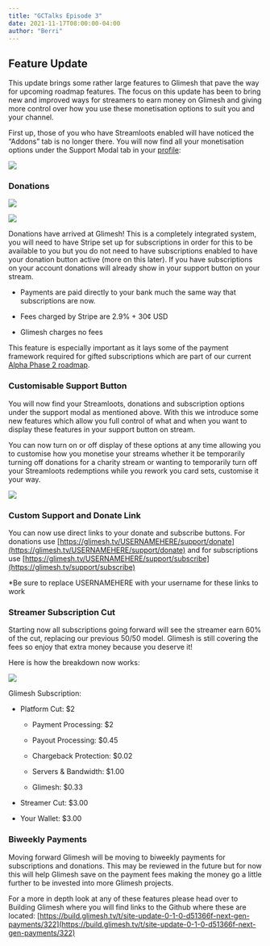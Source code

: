 ```yaml
---
title: "GCTalks Episode 3"
date: 2021-11-17T08:00:00-04:00
author: "Berri"
---
```


## Feature Update

  

This update brings some rather large features to Glimesh that pave the way for upcoming roadmap features. The focus on this update has been to bring new and improved ways for streamers to earn money on Glimesh and giving more control over how you use these monetisation options to suit you and your channel.

  

First up, those of you who have Streamloots enabled will have noticed the “Addons” tab is no longer there. You will now find all your monetisation options under the Support Modal tab in your [profile](https://glimesh.tv/users/settings/profile):

  

![](https://lh3.googleusercontent.com/SoO03BT8wPg1m50Rjx-apx4Zn46q1MPu1nNo6JnGaTPsJCHQLFXABNYt_9WPxU5ff5z01CbJA2eyGffn9T2cs6VASyhHo1bh_Rbg7R_FWOxIlLb7Up7nTHMg4b414ldPRI23OSS6)

### Donations

  

![](https://lh4.googleusercontent.com/uE1AYgpMDtpMxhymrMdgDXKShrnOtvsFJucoyb1DRze8h4GP1pHrXSXHNkM9UDoattwkI3cRdAqEPoCVH5-3vZtFTEalscUp2wHZtK8YzjncrbFLShk_C5S9KERNfbYkL4F-_FQY)

![](https://lh6.googleusercontent.com/jjaeDGVWfoTL3wZ-PdRL45JsrT2Ws55_CQUqcqSGb1shxOHERvgalee7nqSi93PVULS66Z-E3ykhgpPUlQVotN_soOqziH6TJ8G5KghhlFoJWgAiNTpuz0yyDgAo08bxLN9uhmOA)

  

Donations have arrived at Glimesh! This is a completely integrated system, you will need to have Stripe set up for subscriptions in order for this to be available to you but you do not need to have subscriptions enabled to have your donation button active (more on this later). If you have subscriptions on your account donations will already show in your support button on your stream.

  

-   Payments are paid directly to your bank much the same way that subscriptions are now.
    
-   Fees charged by Stripe are 2.9% + 30¢ USD
    
-   Glimesh charges no fees
    

  

This feature is especially important as it lays some of the payment framework required for gifted subscriptions which are part of our current [Alpha Phase 2 roadmap](https://blog.glimesh.tv/posts/2021-04-22-phase-2-alpha/).

  

### Customisable Support Button

You will now find your Streamloots, donations and subscription options under the support modal as mentioned above. With this we introduce some new features which allow you full control of what and when you want to display these features in your support button on stream.

  

You can now turn on or off display of these options at any time allowing you to customise how you monetise your streams whether it be temporarily turning off donations for a charity stream or wanting to temporarily turn off your Streamloots redemptions while you rework you card sets, customise it your way.

  

![](https://lh6.googleusercontent.com/e1Z9_lIJcjZ0Hx8sDyX98nAoLmQEW2n_1NkmTj9m_xyZR5PDjRaprH8_15e_YesYg4tgUAaKrtDjCbwRyBW5CU3PSdeK6dYwHfsUpJ6K8S7J8TA8NbWR_xZaKuz0AQbW07LA2fcN)

  

### Custom Support and Donate Link

You can now use direct links to your donate and subscribe buttons. For donations use [https://glimesh.tv/USERNAMEHERE/support/donate](https://glimesh.tv/USERNAMEHERE/support/donate) and for subscriptions use [https://glimesh.tv/USERNAMEHERE/support/subscribe](https://glimesh.tv/support/subscribe)

  

*Be sure to replace USERNAMEHERE with your username for these links to work

### Streamer Subscription Cut

Starting now all subscriptions going forward will see the streamer earn 60% of the cut, replacing our previous 50/50 model. Glimesh is still covering the fees so enjoy that extra money because you deserve it!

  

Here is how the breakdown now works:

  

![](https://lh5.googleusercontent.com/fn7uPbpIZpEEYnyYqPobj1b_ZmrkHe639QxS_8D6D66TH6W8Ont77LftjiqyZRI3kzbdR1VKKkifS9qIQQjU0mLQWIqGflb5L8D9RbE96TSUeHiOr4Ty3b2nK1KKXqe8_Ud1_LIf)

Glimesh Subscription: 

-   Platform Cut: $2 
    
    -   Payment Processing: $2
    
    -   Payout Processing: $0.45
    
    -   Chargeback Protection: $0.02
    
    -   Servers & Bandwidth: $1.00
    
    -   Glimesh: $0.33
    
-   Streamer Cut: $3.00
    
-   Your Wallet: $3.00
    

### Biweekly Payments

Moving forward Glimesh will be moving to biweekly payments for subscriptions and donations. This may be reviewed in the future but for now this will help Glimesh save on the payment fees making the money go a little further to be invested into more Glimesh projects.

  

For a more in depth look at any of these features please head over to Building Glimesh where you will find links to the Github where these are located: [https://build.glimesh.tv/t/site-update-0-1-0-d51366f-next-gen-payments/322](https://build.glimesh.tv/t/site-update-0-1-0-d51366f-next-gen-payments/322)
